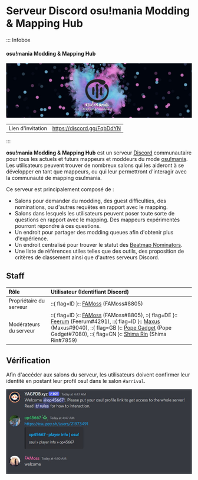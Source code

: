 # Serveur Discord osu!mania Modding & Mapping Hub

::: Infobox

<!-- lint ignore heading-increment -->

#### osu!mania Modding & Mapping Hub

![Bannière du serveur](img/banner.jpg "Bannière du serveur osu!mania Modding & Mapping Hub, conçue par Leniane")

|  |  |
| :-- | :-- |
| Lien d'invitation | <https://discord.gg/FqbDdYN> |

:::

**osu!mania Modding & Mapping Hub** est un serveur [Discord](https://discord.com) communautaire pour tous les actuels et futurs mappeurs et moddeurs du mode [osu!mania](/wiki/Game_mode/osu!mania). Les utilisateurs peuvent trouver de nombreux salons qui les aideront à se développer en tant que mappeurs, ou qui leur permettront d'interagir avec la communauté de mapping osu!mania.

Ce serveur est principalement composé de :

- Salons pour demander du modding, des guest difficulties, des nominations, ou d'autres requêtes en rapport avec le mapping.
- Salons dans lesquels les utilisateurs peuvent poser toute sorte de questions en rapport avec le mapping. Des mappeurs expérimentés pourront répondre à ces questions.
- Un endroit pour partager des modding queues afin d'obtenir plus d'expérience.
- Un endroit centralisé pour trouver le statut des [Beatmap Nominators](/wiki/People/The_Team/Beatmap_Nominators).
- Une liste de références utiles telles que des outils, des proposition de critères de classement ainsi que d'autres serveurs Discord.

## Staff

| Rôle | Utilisateur (Identifiant Discord) |
| :-- | :-- |
| Propriétaire du serveur | ::{ flag=ID }:: [FAMoss](https://osu.ppy.sh/users/7707789) (FAMoss#8805) |
| Modérateurs du serveur | ::{ flag=ID }:: [FAMoss](https://osu.ppy.sh/users/7707789) (FAMoss#8805), ::{ flag=DE }:: [Feerum](https://osu.ppy.sh/users/4815717) (Feerum#4291), ::{ flag=ID }:: [Maxus](https://osu.ppy.sh/users/4335785) (Maxus#9040), ::{ flag=GB }:: [Pope Gadget](https://osu.ppy.sh/users/2288341) (Pope Gadget#7080), ::{ flag=CN }:: [Shima Rin](https://osu.ppy.sh/users/6089608) (Shima Rin#7859) |

## Vérification

Afin d'accéder aux salons du serveur, les utilisateurs doivent confirmer leur identité en postant leur profil osu! dans le salon `#arrival`.

![Processus d'authentification](img/auth.jpg "En rejoignant le serveur, les utilisateurs enverront leur profil osu!. Un administrateur modifiera alors leur profil en conséquence.")
